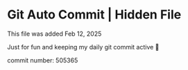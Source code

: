 # Git Auto Commit | Hidden File

This file was added Feb 12, 2025

Just for fun and keeping my daily git commit active 🤪

commit number: 505365
